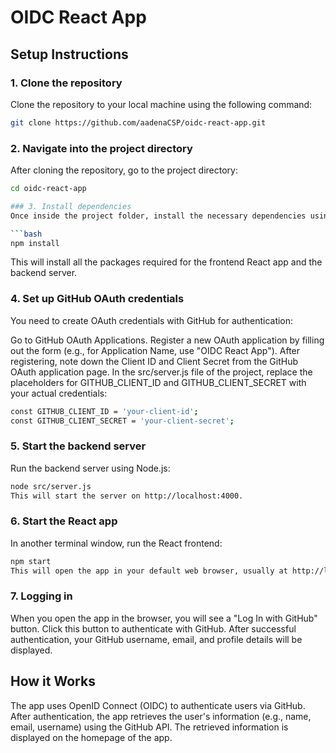 # OIDC React App


## Setup Instructions

### 1. Clone the repository

Clone the repository to your local machine using the following command:

```bash
git clone https://github.com/aadenaCSP/oidc-react-app.git
```
### 2. Navigate into the project directory
After cloning the repository, go to the project directory:

```bash
cd oidc-react-app

### 3. Install dependencies
Once inside the project folder, install the necessary dependencies using npm:

```bash
npm install
```
This will install all the packages required for the frontend React app and the backend server.

### 4. Set up GitHub OAuth credentials
You need to create OAuth credentials with GitHub for authentication:

Go to GitHub OAuth Applications.
Register a new OAuth application by filling out the form (e.g., for Application Name, use "OIDC React App").
After registering, note down the Client ID and Client Secret from the GitHub OAuth application page.
In the src/server.js file of the project, replace the placeholders for GITHUB_CLIENT_ID and GITHUB_CLIENT_SECRET with your actual credentials:

```bash
const GITHUB_CLIENT_ID = 'your-client-id';
const GITHUB_CLIENT_SECRET = 'your-client-secret';
```
### 5. Start the backend server
Run the backend server using Node.js:

```bash
node src/server.js
This will start the server on http://localhost:4000.
```
### 6. Start the React app
In another terminal window, run the React frontend:

```bash
npm start
This will open the app in your default web browser, usually at http://localhost:3000.
```
### 7. Logging in
When you open the app in the browser, you will see a "Log In with GitHub" button. Click this button to authenticate with GitHub. After successful authentication, your GitHub username, email, and profile details will be displayed.

## How it Works
The app uses OpenID Connect (OIDC) to authenticate users via GitHub.
After authentication, the app retrieves the user's information (e.g., name, email, username) using the GitHub API.
The retrieved information is displayed on the homepage of the app.
